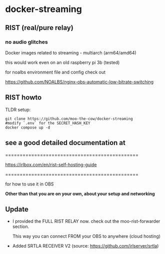 # docker-streaming
## RIST (real/pure relay)
### no audio glitches
Docker images related to streaming - multiarch (arm64/amd64)

this would work even on an old raspberry pi 3b (tested)

for noalbs environment file and config check out

https://github.com/NOALBS/nginx-obs-automatic-low-bitrate-switching

## RIST howto
TLDR setup:

```
git clone https://github.com/moo-the-cow/docker-streaming
#modify `.env` for the SECRET_HASH_KEY
docker compose up -d
```

## see a good detailed documentation at
==============================================

https://irlbox.com/en/rist-self-hosting-guide

==============================================



for how to use it in OBS

**Other than that you are on your own, about your setup and networking**

## Update

+ I provided the FULL RIST RELAY now. check out the moo-rist-forwarder section.

  This way you can connect FROM your OBS to anywhere (cloud hosting)

+ Added SRTLA RECEIVER V2 (source: https://github.com/irlserver/srtla)
